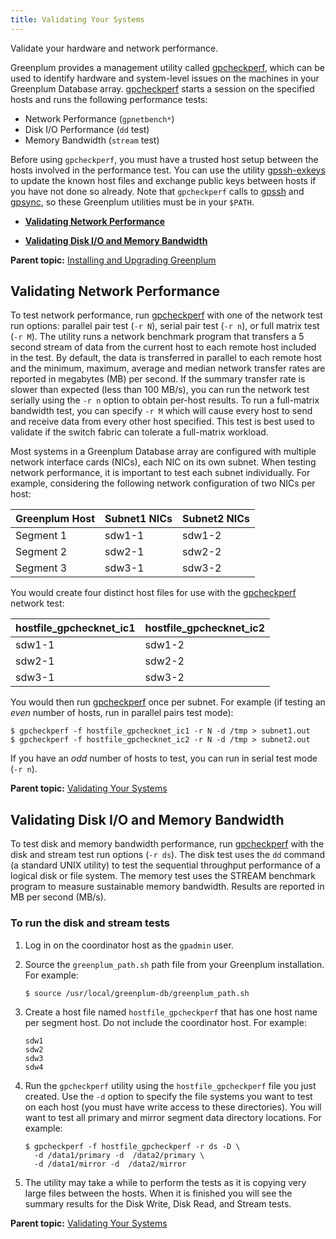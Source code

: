 ```yaml
---
title: Validating Your Systems 
---
```


Validate your hardware and network performance.

Greenplum provides a management utility called [gpcheckperf](../utility_guide/ref/gpcheckperf.html), which can be used to identify hardware and system-level issues on the machines in your Greenplum Database array. [gpcheckperf](../utility_guide/ref/gpcheckperf.html) starts a session on the specified hosts and runs the following performance tests:

-   Network Performance \(`gpnetbench*`\)
-   Disk I/O Performance \(`dd` test\)
-   Memory Bandwidth \(`stream` test\)

Before using `gpcheckperf`, you must have a trusted host setup between the hosts involved in the performance test. You can use the utility [gpssh-exkeys](../utility_guide/ref/gpssh-exkeys.html) to update the known host files and exchange public keys between hosts if you have not done so already. Note that `gpcheckperf` calls to [gpssh](../utility_guide/ref/gpssh.html) and [gpsync](../utility_guide/ref/gpsync.html), so these Greenplum utilities must be in your `$PATH`.

-   **[Validating Network Performance](validate.html)**  

-   **[Validating Disk I/O and Memory Bandwidth](validate.html)**  


**Parent topic:** [Installing and Upgrading Greenplum](install_guide.html)

## <a id="topic4"></a>Validating Network Performance 

To test network performance, run [gpcheckperf](../utility_guide/ref/gpcheckperf.html) with one of the network test run options: parallel pair test \(`-r N`\), serial pair test \(`-r n`\), or full matrix test \(`-r M`\). The utility runs a network benchmark program that transfers a 5 second stream of data from the current host to each remote host included in the test. By default, the data is transferred in parallel to each remote host and the minimum, maximum, average and median network transfer rates are reported in megabytes \(MB\) per second. If the summary transfer rate is slower than expected \(less than 100 MB/s\), you can run the network test serially using the `-r n` option to obtain per-host results. To run a full-matrix bandwidth test, you can specify `-r M` which will cause every host to send and receive data from every other host specified. This test is best used to validate if the switch fabric can tolerate a full-matrix workload.

Most systems in a Greenplum Database array are configured with multiple network interface cards \(NICs\), each NIC on its own subnet. When testing network performance, it is important to test each subnet individually. For example, considering the following network configuration of two NICs per host:

|Greenplum Host|Subnet1 NICs|Subnet2 NICs|
|--------------|------------|------------|
|Segment 1|sdw1-1|sdw1-2|
|Segment 2|sdw2-1|sdw2-2|
|Segment 3|sdw3-1|sdw3-2|

You would create four distinct host files for use with the [gpcheckperf](../utility_guide/ref/gpcheckperf.html) network test:

|hostfile\_gpchecknet\_ic1|hostfile\_gpchecknet\_ic2|
|-------------------------|-------------------------|
|sdw1-1|sdw1-2|
|sdw2-1|sdw2-2|
|sdw3-1|sdw3-2|

You would then run [gpcheckperf](../utility_guide/ref/gpcheckperf.html) once per subnet. For example \(if testing an *even* number of hosts, run in parallel pairs test mode\):

```
$ gpcheckperf -f hostfile_gpchecknet_ic1 -r N -d /tmp > subnet1.out
$ gpcheckperf -f hostfile_gpchecknet_ic2 -r N -d /tmp > subnet2.out
```

If you have an *odd* number of hosts to test, you can run in serial test mode \(`-r n`\).

**Parent topic:** [Validating Your Systems](validate.html)

## <a id="topic5"></a>Validating Disk I/O and Memory Bandwidth 

To test disk and memory bandwidth performance, run [gpcheckperf](../utility_guide/ref/gpcheckperf.html) with the disk and stream test run options \(`-r ds`\). The disk test uses the `dd` command \(a standard UNIX utility\) to test the sequential throughput performance of a logical disk or file system. The memory test uses the STREAM benchmark program to measure sustainable memory bandwidth. Results are reported in MB per second \(MB/s\).

### <a id="jj161569"></a>To run the disk and stream tests 

1.  Log in on the coordinator host as the `gpadmin` user.
2.  Source the `greenplum_path.sh` path file from your Greenplum installation. For example:

    ```
    $ source /usr/local/greenplum-db/greenplum_path.sh
    ```

3.  Create a host file named `hostfile_gpcheckperf` that has one host name per segment host. Do not include the coordinator host. For example:

    ```
    sdw1
    sdw2
    sdw3
    sdw4
    ```

4.  Run the `gpcheckperf` utility using the `hostfile_gpcheckperf` file you just created. Use the `-d` option to specify the file systems you want to test on each host \(you must have write access to these directories\). You will want to test all primary and mirror segment data directory locations. For example:

    ```
    $ gpcheckperf -f hostfile_gpcheckperf -r ds -D \
      -d /data1/primary -d  /data2/primary \
      -d /data1/mirror -d  /data2/mirror
    ```

5.  The utility may take a while to perform the tests as it is copying very large files between the hosts. When it is finished you will see the summary results for the Disk Write, Disk Read, and Stream tests.

**Parent topic:** [Validating Your Systems](validate.html)

